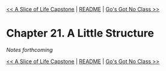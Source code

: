 [&lt;&lt; A Slice of Life Capstone](ch20-a-slice-of-life-capstone.md) | [README](README.md) | [Go's Got No Class &gt;&gt;](ch22-gos-got-no-class.md)

# Chapter 21. A Little Structure

*Notes forthcoming*

[&lt;&lt; A Slice of Life Capstone](ch20-a-slice-of-life-capstone.md) | [README](README.md) | [Go's Got No Class &gt;&gt;](ch22-gos-got-no-class.md)